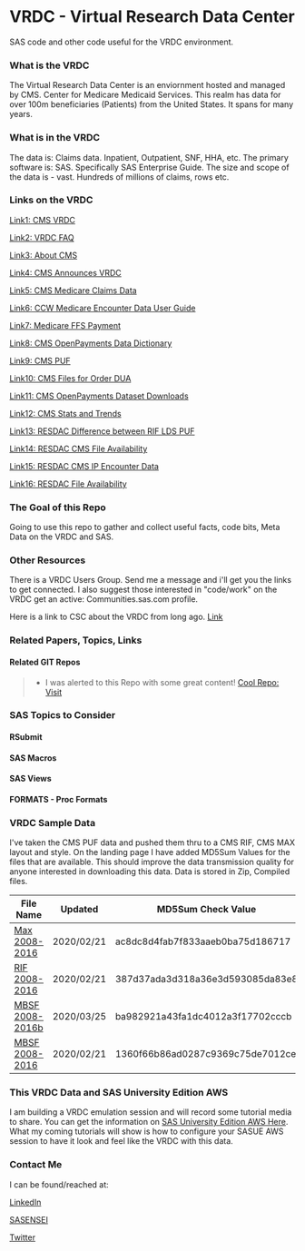 # VRDC - Virtual Research Data Center
SAS code and other code useful for the VRDC environment. 

### What is the VRDC
The Virtual Research Data Center is an enviornment hosted and managed by CMS. Center for Medicare Medicaid Services.
This realm has data for over 100m beneficiaries (Patients) from the United States.
It spans for many years.

### What is in the VRDC
The data is: Claims data. Inpatient, Outpatient, SNF, HHA, etc.
The primary software is: SAS.  Specifically SAS Enterprise Guide.
The size and scope of the data is - vast. Hundreds of millions of claims, rows etc.

### Links on the VRDC
[Link1: CMS VRDC](https://www.resdac.org/cms-virtual-research-data-center-vrdc)

[Link2: VRDC FAQ](https://www.resdac.org/cms-virtual-research-data-center-vrdc-faqs)

[Link3: About CMS](https://www.cms.gov/About-CMS/Agency-Information/OMH/research-and-data/index.html)

[Link4: CMS Announces VRDC](https://www.cms.gov/newsroom/press-releases/cms-announces-new-data-sharing-tool)

[Link5: CMS Medicare Claims Data](https://healthdata.gov/dataset/center-medicare-medicaid-services-cms-medicare-claims-data)

[Link6: CCW Medicare Encounter Data User Guide ](https://www.ccwdata.org/documents/10280/19002246/ccw-medicare-encounter-data-user-guide.pdf)

[Link7: Medicare FFS Payment](https://www.cms.gov/Medicare/Medicare-Fee-for-Service-Payment/AcuteInpatientPPS/Acute-Inpatient-Files-for-Download.html)

[Link8: CMS OpenPayments Data Dictionary](https://www.cms.gov/OpenPayments/Downloads/OpenPaymentsDataDictionary.pdf)

[Link9: CMS PUF](https://www.cms.gov/Research-Statistics-Data-and-Systems/Downloadable-Public-Use-Files/BSAPUFS/Inpatient_Claims.html)

[Link10: CMS Files for Order DUA](https://www.cms.gov/Research-Statistics-Data-and-Systems/Files-for-Order/Data-Disclosures-Data-Agreements/DUA_-_NewLDS.html)

[Link11: CMS OpenPayments Dataset Downloads](https://www.cms.gov/openpayments/explore-the-data/dataset-downloads.html)

[Link12: CMS Stats and Trends](https://www.cms.gov/research-statistics-data-and-systems/statistics-trends-and-reports/medicare-provider-charge-data/inpatient.html)

[Link13: RESDAC Difference between RIF LDS PUF](https://www.resdac.org/articles/differences-between-rif-lds-and-puf-data-files)

[Link14: RESDAC CMS File Availability](https://www.resdac.org/cms-data/file-availability)

[Link15: RESDAC CMS IP Encounter Data](https://www.resdac.org/cms-data/files/ip-encounter/data-documentation)

[Link16: RESDAC File Availability](https://www.resdac.org/file-availability)


### The Goal of this Repo
Going to use this repo to gather and collect useful facts, code bits, Meta Data on the VRDC and SAS.

### Other Resources
There is a VRDC Users Group.  Send me a message and i'll get you the links to get connected.
I also suggest those interested in "code/work" on the VRDC get an active: Communities.sas.com profile.

Here is a link to CSC about the VRDC from long ago. [Link](https://communities.sas.com/t5/SAS-in-Health-Care-Related/SAS-on-CCW-VRDC-Looking-to-start-a-Special-Interest-Group/td-p/356463)

### Related Papers, Topics, Links
#### Related GIT Repos
>* I was alerted to this Repo with some great content! [Cool Repo: Visit](https://github.com/lhncbc/r-snippets-bmi/tree/master/mmbox)
 


### SAS Topics to Consider
#### RSubmit
#### SAS Macros
#### SAS Views
#### FORMATS - Proc Formats

### VRDC Sample Data
I've taken the CMS PUF data and pushed them thru to a CMS RIF, CMS MAX layout and style.
On the landing page I have added MD5Sum Values for the files that are available.
This should improve the data transmission quality for anyone interested in downloading this data.
Data is stored in Zip, Compiled files.


|File Name            | Updated | MD5Sum Check Value|Status/Notes|
|---------------------|---------|-------------------|------------|
|[Max 2008-2016](https://ztorres.net/vrdc_data) |2020/02/21 | ac8dc8d4fab7f833aaeb0ba75d186717 | V1 Latest|
|[RIF 2008-2016](https://ztorres.net/vrdc_data) |2020/02/21 | 387d37ada3d318a36e3d593085da83e8 | V1 Latest|
|[MBSF 2008-2016b](https://ztorres.net/vrdc_data)|2020/03/25 | ba982921a43fa1dc4012a3f17702cccb | V2 Latest|
|[MBSF 2008-2016](https://ztorres.net/vrdc_data)|2020/02/21 | 1360f66b86ad0287c9369c75de7012ce | V1 Older|

### This VRDC Data and SAS University Edition AWS
I am building a VRDC emulation session and will record some tutorial media to share.
You can get the information on [SAS University Edition AWS Here](https://communities.sas.com/t5/SAS-Analytics-U/How-to-Set-Up-SAS-University-Edition-on-Amazon-Web-Services-AWS/m-p/506033#M8216).
What my coming tutorials will show is how to configure your SASUE AWS session to have it look and feel like the VRDC with this data.


### Contact Me
I can be found/reached at:

[LinkedIn](https://www.linkedin.com/in/zeketorres)

[SASENSEI](https://sasensei.com/user/zeketorres)

[Twitter](https://twitter.com/zeketorres1)

